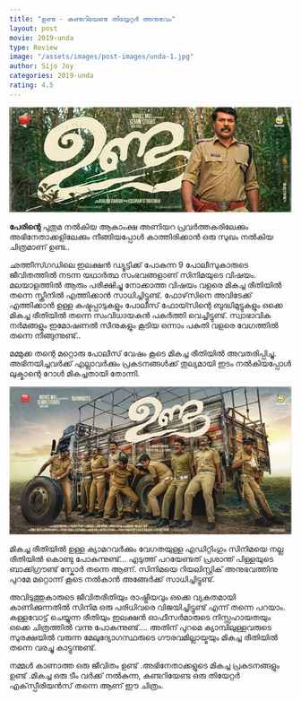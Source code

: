 ```yaml
---
title: "ഉണ്ട - കണ്ടറിയേണ്ട തിയ്യേറ്റര്‍ അനുഭവം"
layout: post
movie: 2019-unda
type: Review
image: "/assets/images/post-images/unda-1.jpg"
author: Sijo Joy
categories: 2019-unda
rating: 4.5
---
```


![Unda Malayalam Movie banner one](/assets/images/post-images/unda-1.jpg)

**പേരിന്റെ** പുതുമ നൽകിയ ആകാംക്ഷ അണിയറ പ്രവര്‍ത്തകരിലേക്കും അഭിനേതാക്കളിലേക്കും നീങ്ങിയപ്പോള്‍ കാത്തിരിക്കാൻ ഒരു സുഖം നൽകിയ ചിത്രമാണ് ഉണ്ട..

ഛത്തീസ്ഗഡിലെ ഇലക്ഷൻ ഡ്യൂട്ടിക്ക് പോകുന്ന 9 പോലീസുകാരുടെ ജീവിതത്തിൽ നടന്ന യഥാർത്ഥ സംഭവങ്ങളാണ് സിനിമയുടെ വിഷയം. മലയാളത്തിൽ ആരും പരീക്ഷിച്ചു നോക്കാത്ത വിഷയം വളരെ മികച്ച രീതിയിൽ തന്നെ സ്ക്രീനിൽ എത്തിക്കാൻ സാധിച്ചിട്ടുണ്ട്. ഫോഴ്‌സിനെ അവിടേക്ക് എത്തിക്കാൻ ഉള്ള കഷ്ടപ്പാടുകളും പോലീസ് ഫോയ്സിന്റെ ബുദ്ധിമുട്ടുകളും ഒക്കെ മികച്ച രീതിയിൽ തന്നെ സംവിധായകൻ പകർത്തി വെച്ചിട്ടുണ്ട്. സ്വാഭാവിക നർമങ്ങളും ഇമോഷണൽ സീനുകളും  കൂടിയ ഒന്നാം പകുതി വളരെ വേഗത്തിൽ തന്നെ നീങ്ങുന്നുണ്ട്..

മമ്മുക്ക തന്റെ മറ്റൊരു പോലീസ് വേഷം കൂടെ മികച്ച രീതിയില്‍ അവതരിപ്പിച്ചു. അഭിനയിച്ചവർക്ക് എല്ലാവർക്കും പ്രകടനങ്ങൾക്ക് തുല്യമായി ഇടം നൽകിയപ്പോൾ ലുക്മാന്റെ റോൾ മികച്ചതായി തോന്നി.

![Unda Malayalam Movie banner two](/assets/images/post-images/unda-2.jpg)

മികച്ച രീതിയിൽ ഉള്ള ക്യാമറവർക്കും വേഗതയുള്ള എഡിറ്റിംഗും സിനിമയെ നല്ല രീതിയിൽ കൊണ്ടു പോകുന്നുണ്ട്... എടുത്ത് പറയേണ്ടത് പ്രശാന്ത് പിള്ളയുടെ ബാക്ക്ഗ്രൗണ്ട് സ്കോർ തന്നെ ആണ്. സിനിമയെ റിയലിസ്റ്റിക് അനുഭവത്തിനു പുറമേ മറ്റൊന്ന് കൂടെ നൽകാൻ അങ്ങേർക്ക് സാധിച്ചിട്ടുണ്ട്.

അവിടുത്തുകാരുടെ ജീവിതരീതിയും രാഷ്ട്രീയവും ഒക്കെ വ്യകതമായി കാണിക്കുന്നതിൽ സിനിമ ഒരു പരിധിവരെ വിജയിച്ചിട്ടുണ്ട് എന്ന് തന്നെ പറയാം. കള്ളവോട്ട് ചെയ്യുന്ന രീതിയും ഇലക്ഷൻ ഓഫീസർമാരുടെ നിസ്സഹായതയും ഒക്കെ ചിത്രത്തിൽ വന്നു പോകുന്നുണ്ട്.... അതിന് പുറമെ ക്യാമ്പിലുള്ളവരുടെ സുരക്ഷയിൽ വരുന്ന മേലുദ്യോഗസ്ഥരുടെ ഗൗരവമില്ലായ്മയും  മികച്ച രീതിയിൽ തന്നെ വരച്ചു കാട്ടുന്നുണ്ട്.

നമ്മൾ കാണാത്ത ഒരു ജീവിതം ഉണ്ട് .അഭിനേതാക്കളുടെ മികച്ച പ്രകടനങ്ങളും ഉണ്ട് .മികച്ച ഒരു ടീം വർക്ക് നൽകുന്ന, കണ്ടറിയേണ്ട ഒരു തിയേറ്റർ എക്‌സ്പീരിയൻസ് തന്നെ ആണ് ഈ ചിത്രം.
